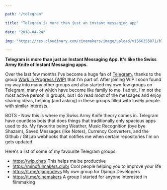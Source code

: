 ```yaml
---

path: "/telegram"

title: "Telegram is more than just an instant messaging app"

date: "2018-04-24"

img: "https://res.cloudinary.com/cinemakers/image/upload/v1566355871/blog/DHqnCCcWsAAa7X2.jpg"

---
```


**Telegram is more than just an Instant Messaging App. It's like the Swiss Army Knife of Instant Messaging apps.**

Over the last few months I've become a huge fan of [Telegram](https://telegram.org), thanks to the group [Work in Progress (WIP)](https://wip.chat/) that I'm part of. After joining WIP I soon found my way into many other groups and also started my own few groups on Telegram, many of which have become like family to me. I admit, I'm not the most active person in groups, but I do read most of the messages and enjoy sharing ideas, helping (and asking) in these groups filled with lovely people with similar interests.

BOTS - Now this is where my Swiss Army Knife theory comes in. Telegram have countless bots that does things that traditionally only spacious apps used to do. My favourite being Weather, Music Recognition (bye bye Shazam), Saved Messages (like Notes), Currency Converters, and the Github / GitLab webhooks that notifies me when certain repositories I'm on gets updated.


Here's a list of some of my favourite Telegram groups.

 - https://wip.chat/ This helps me be productive
 - https://mindfulmakers.club/ Cool people helping you to improve your
   life
 - https://t.me/djangodevs My own group for Django Developers
 - https://t.me/cinemakers A group I started for anyone interested in
   filmmaking